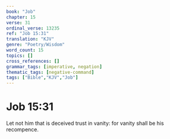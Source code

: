 ```yaml
---
book: "Job"
chapter: 15
verse: 31
ordinal_verse: 13235
ref: "Job 15:31"
translation: "KJV"
genre: "Poetry/Wisdom"
word_count: 15
topics: []
cross_references: []
grammar_tags: [imperative, negation]
thematic_tags: [negative-command]
tags: ["Bible","KJV","Job"]
---
```


# Job 15:31

Let not him that is deceived trust in vanity: for vanity shall be his recompence.

